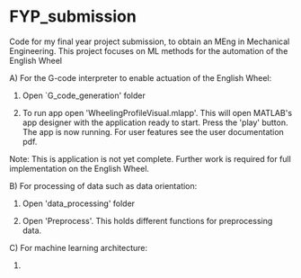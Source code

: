 # FYP_submission
Code for my final year project submission, to obtain an MEng in Mechanical Engineering. This project focuses on ML methods for the automation of the English Wheel

A) For the G-code interpreter to enable actuation of the English Wheel:

1) Open `G_code_generation' folder

2) To run app open 'WheelingProfileVisual.mlapp'. This will open MATLAB's app designer with the application ready to start. Press the 'play' button. The app is now running. For user features see the user documentation pdf.

Note: This is application is not yet complete. Further work is required for full implementation on the English Wheel.

B) For processing of data such as data orientation: 

1) Open 'data_processing' folder

2) Open 'Preprocess'. This holds different functions for preprocessing data.

C) For machine learning architecture:

1) 
